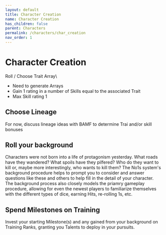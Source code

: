 ```yaml
---
layout: default
title: Character Creation
name: Character Creation
has_children: false
parent: Characters
permalink: /characters/char_creation
nav_order: 1
---
```


# Character Creation

Roll / Choose Trait Array\
- Need to generate Arrays
- Gain 1 rating in a number of Skills equal to the associated Trait
- Max Skill rating 1 

## Choose Lineage
For now, discuss lineage ideas with BAMF to determine Trai and/or skill bonuses

## Roll your background
Characters were not born into a life of protagonism yesterday.  What roads have they wandered?  What spoils have they pilfered?  Who do they want to kill or, maybe more interestingly, who wants to kill them?  The No1s system's background procedure helps to prompt you to consider and answer questions like these and others to help fill in the detail of your character.
The background process also closely models the priamry gameplay procedure, allowing for even the newest players to familiarize themselves with the different types of dice, earning Hits, re-rolling 1s, etc.

## Spend Milestones on Training
Invest your starting Milestone(s) and any gained from your background on Training Ranks, granting you Talents to deploy in your pursuits.
